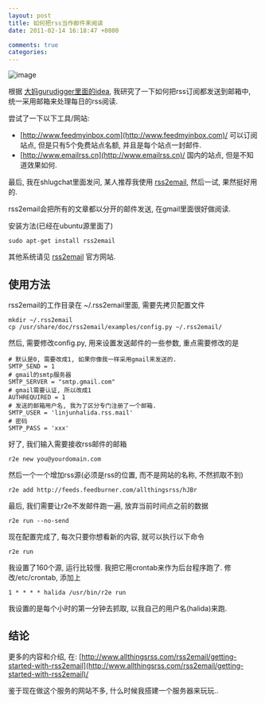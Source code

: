 ```yaml
---
layout: post
title: 如何把rss当作邮件来阅读
date: 2011-02-14 16:18:47 +0800

comments: true
categories: 
---
```


![image](http://freshbump.com/graphics/image_files_480x400/480x400_elisa-strozyk-sebastian-neeb-accordion-cabinet.jpg)

根据
[大妈gurudigger里面的idea](http://gurudigger.com/idea/detail?iid=14987),
我研究了一下如何把rss订阅都发送到邮箱中,
统一采用邮箱来处理每日的rss阅读.

尝试了一下以下工具/网站:

-   [http://www.feedmyinbox.com](http://www.feedmyinbox.com)/
    可以订阅站点, 但是只有5个免费站点名额, 并且是每个站点一封邮件.
-   [http://www.emailrss.cn](http://www.emailrss.cn)/ 国内的站点,
    但是不知道效果如何.

最后, 我在shlugchat里面发问, 某人推荐我使用
[rss2email](http://www.allthingsrss.com/rss2email/), 然后一试,
果然挺好用的.

rss2email会把所有的文章都以分开的邮件发送, 在gmail里面很好做阅读.

安装方法(已经在ubuntu源里面了)

    sudo apt-get install rss2email

其他系统请见 [rss2email](http://www.allthingsrss.com/rss2email/)
官方网站.

使用方法
------------------------------

rss2email的工作目录在 \~/.rss2email里面, 需要先拷贝配置文件

    mkdir ~/.rss2email
    cp /usr/share/doc/rss2email/examples/config.py ~/.rss2email/

然后, 需要修改config.py, 用来设置发送邮件的一些参数, 重点需要修改的是

    # 默认是0, 需要改成1, 如果你像我一样采用gmail来发送的.
    SMTP_SEND = 1 
    # gmail的smtp服务器
    SMTP_SERVER = "smtp.gmail.com"
    # gmail需要认证, 所以改成1
    AUTHREQUIRED = 1 
    # 发送的邮箱用户名, 我为了区分专门注册了一个邮箱.
    SMTP_USER = 'linjunhalida.rss.mail'  
    # 密码
    SMTP_PASS = 'xxx'  

好了, 我们输入需要接收rss邮件的邮箱

    r2e new you@yourdomain.com

然后一个一个增加rss源(必须是rss的位置, 而不是网站的名称, 不然抓取不到)

    r2e add http://feeds.feedburner.com/allthingsrss/hJBr

最后, 我们需要让r2e不发邮件跑一遍, 放弃当前时间点之前的数据

    r2e run --no-send

现在配置完成了, 每次只要你想看新的内容, 就可以执行以下命令

    r2e run

我设置了160个源, 运行比较慢. 我把它用crontab来作为后台程序跑了.
修改/etc/crontab, 添加上

    1 * * * * halida /usr/bin/r2e run

我设置的是每个小时的第一分钟去抓取, 以我自己的用户名(halida)来跑.

结论
------------------------------

更多的内容和介绍, 在:
[http://www.allthingsrss.com/rss2email/getting-started-with-rss2email](http://www.allthingsrss.com/rss2email/getting-started-with-rss2email)/

鉴于现在做这个服务的网站不多, 什么时候我搭建一个服务器来玩玩..